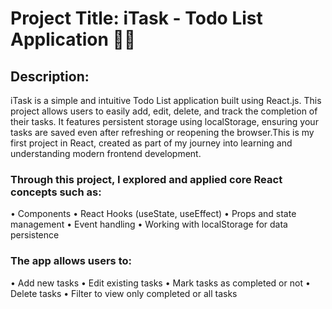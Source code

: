 # Project Title: iTask - Todo List Application 📃📝

## Description:
iTask is a simple and intuitive Todo List application built using React.js. This project allows users to easily add, edit, delete, and track the completion of their tasks. It features persistent storage using localStorage, ensuring your tasks are saved even after refreshing or reopening the browser.This is my first project in React, created as part of my journey into learning and understanding modern frontend development.

### Through this project, I explored and applied core React concepts such as:

• Components
• React Hooks (useState, useEffect)
• Props and state management
• Event handling
• Working with localStorage for data persistence

### The app allows users to:

• Add new tasks
• Edit existing tasks
• Mark tasks as completed or not
• Delete tasks
• Filter to view only completed or all tasks
